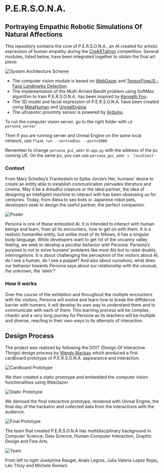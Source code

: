 # P.E.R.S.O.N.A.

## Portraying Empathic Robotic Simulations Of Natural Affections
This repository contains the core of P.E.R.S.O.N.A., an AI created for artistic expression of human empathy during the [CreARTathon](https://creartathon.com/) competition.
Several modules, listed below, have been integrated together to obtain the final art piece:

![System Architecture Scheme](pics/PERSONA_architecture.jpg)


- The computer vision module is based on [WebGazer](https://github.com/brownhci/WebGazer) and [TensorFlowJS - Face Landmarks Detection](https://github.com/tensorflow/tfjs-models/tree/master/face-landmarks-detection).
- The implementation of the Multi-Armed Bandit problem using SoftMax algorithm to train P.E.R.S.O.N.A. has been inspired by [Kenneth Foo](https://medium.com/analytics-vidhya/multi-armed-bandit-analysis-of-softmax-algorithm-e1fa4cb0c422).
- The 3D model and facial expression of P.E.R.S.O.N.A. have been created using [MetaHuman](https://www.unrealengine.com/en-US/metahuman-creator?sessionInvalidated=true) and [UnrealEngine](https://www.unrealengine.com/).
- The ultrasonic proximity sensor is powered by [Arduino](https://www.tutorialspoint.com/arduino/arduino_ultrasonic_sensor.htm).


To run the computer vision server, go to the right folder with
`cd persona_server`

Then if you are running server and Unreal Engine on the same local network, use
`flask run --cert=adhoc --port=5000`

Remember to change `persona_gui_addr` in `app.py` with the address of the pc running UE. On the same pc, you can use
`persona_gui_addr = 'localhost'`

### Context
From Mary Schelley’s Frankestein to Spike Jonze’s Her, humans’ desire to create an entity able to establish communication pervades
literature and cinema. May it be a dreadful creature or the ideal partner, the idea of designing an intelligent machine to interact
with has been obsessing us for centuries. Today, from Alexa to sex-bots or Japanese robot pets, developers seek to design the useful
partner, the perfect companion.

![Poster](pics/poster.png)

Persona is one of these embodied AI. It is intended to interact with human beings and learn, from all its encounters, how to get on
with them.
It is a realistic humanlike entity, but unlike most of its fellows, it has a singular body language. While developers want to get rid of
the uncanny valley feeling, we seek to develop a peculiar behavior with Persona.
Persona’s purpose is not to solve humans’ problems like most AIs but to raise doubts, interrogations.
It is about challenging the perception of the visitors about AI; do I see a human, do I see a puppet?
And also about ourselves; what does our behavior towards Persona says about our relationship with the unusual, the unknown, the
‘alien'?

### How it works

Over the course of the exhibition and throughout the
multiple encounters with the visitors, Persona will evolve
and learn how to break the diffidence barrier with
humans, it will develop its own way to understand them
and to communicate with each of them. This learning
process will be complex, chaotic and a very long journey
for Persona as its teachers will be multiple and diverse,
reacting in their own ways to its attempts of interaction.


## Design Process

The project was realized by following the DOIT (Design Of Interactive Things) design process by [Wendy Mackay](https://en.wikipedia.org/wiki/Wendy_Mackay)
which produced a first cardboard prototype of P.E.R.S.O.N.A. appearance and interaction.

![Cardboard Prototype](pics/cardboard_prototype.jpg)

We then created a static prototype and embedded the computer vision functionalities using WebGazer.

![Static Prototype](pics/vision_engine.jpg)

We demoed the final interactive prototype, rendered with Unreal Engine, the final day of the hackaton and collected data 
from the interactions with the audience.

![Final Prototype](pics/demo.jpg)

The team that created P.E.R.S.O.N.A has multidisciplinary background in Computer Science, Data Science, Human-Computer Interaction,
Graphic Design and Fine Arts.

![Team](pics/team.jpg)

From left to right Joséphine Raugel, Anaïs Legros, Julia Valeria Lopez Rojas, Léo Thizy and Michele Romani.
